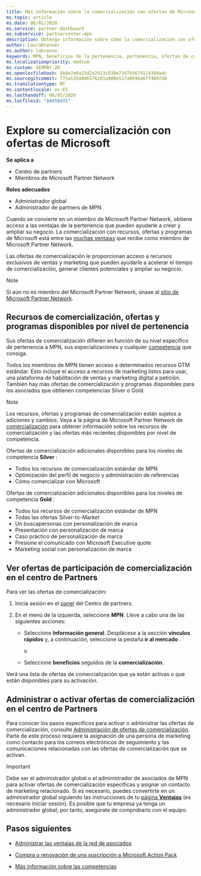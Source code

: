 ```yaml
---
title: Más información sobre la comercialización con ofertas de Microsoft
ms.topic: article
ms.date: 06/01/2020
ms.service: partner-dashboard
ms.subservice: partnercenter-mpn
description: Obtenga información sobre cómo la comercialización con ofertas de Microsoft puede ayudar a acelerar el tiempo de comercialización, generar clientes potenciales y ampliar su negocio.
author: LauraBrenner
ms.author: labrenne
keywords: MPN, beneficios de la pertenencia, pertenencia, ofertas de comercialización, comercialización en el mercado con Microsoft, la participación en el mercado, la membresía Gold, la pertenencia a Silver
ms.localizationpriority: medium
ms.custom: SEOMAY.20
ms.openlocfilehash: 5b8e7e6a23d2e2913c039e73d7b5679114399a4c
ms.sourcegitcommit: 775a13540d6576201a900e517a0696a6ff4897d8
ms.translationtype: MT
ms.contentlocale: es-ES
ms.lasthandoff: 06/05/2020
ms.locfileid: "84458431"
---
```

# <a name="explore-your-go-to-market-with-microsoft-offers"></a>Explore su comercialización con ofertas de Microsoft

**Se aplica a**

- Centro de partners
- Miembros de Microsoft Partner Network

**Roles adecuados**

- Administrador global
- Administrador de partners de MPN

Cuando se convierte en un miembro de Microsoft Partner Network, obtiene acceso a las ventajas de la pertenencia que pueden ayudarle a crear y ampliar su negocio. La comercialización con recursos, ofertas y programas de Microsoft está entre las [muchas ventajas](https://partner.microsoft.com/manage-your-partner-network-benefits) que recibe como miembro de Microsoft Partner Network.

Las ofertas de comercialización le proporcionan acceso a recursos exclusivos de ventas y marketing que pueden ayudarle a acelerar el tiempo de comercialización, generar clientes potenciales y ampliar su negocio.

>[!NOTE]
>Si aún no es miembro del Microsoft Partner Network, únase al [sitio de Microsoft Partner Network](https://partner.microsoft.com/membership).

## <a name="go-to-market-resources-offers-and-programs-available-by-membership-level"></a>Recursos de comercialización, ofertas y programas disponibles por nivel de pertenencia

Sus ofertas de comercialización difieren en función de su nivel específico de pertenencia a MPN, sus especializaciones y cualquier [competencia](learn-about-competencies.md) que consiga.

Todos los miembros de MPN tienen acceso a determinados recursos GTM estándar. Esto incluye el acceso a recursos de marketing listos para usar, una plataforma de habilitación de ventas y marketing digital a petición. También hay más ofertas de comercialización y programas disponibles para los asociados que obtienen competencias Silver o Gold.

>[!NOTE]
>Los recursos, ofertas y programas de comercialización están sujetos a adiciones y cambios. Vaya a la página de Microsoft Partner Network de [comercialización](https://partner.microsoft.com/membership/go-to-market) para obtener información sobre los recursos de comercialización y las ofertas más recientes disponibles por nivel de competencia.

Ofertas de comercialización adicionales disponibles para los niveles de competencia **Silver** :

- Todos los recursos de comercialización estándar de MPN
- Optimización del perfil de negocio y administración de referencias
- Cómo comercializar con Microsoft

Ofertas de comercialización adicionales disponibles para los niveles de competencia **Gold** :

- Todos los recursos de comercialización estándar de MPN
- Todas las ofertas Silver-to-Market
- Un buscapersonas con personalización de marca
- Presentación con personalización de marca
- Caso práctico de personalización de marca
- Presione el comunicado con Microsoft Executive quote
- Marketing social con personalización de marca

## <a name="view-go-to-market-membership-offers-in-partner-center"></a>Ver ofertas de participación de comercialización en el centro de Partners

Para ver las ofertas de comercialización:

1. Inicia sesión en el [panel](https://partner.microsoft.com/dashboard) del Centro de partners.

2. En el menú de la izquierda, seleccione **MPN**. Lleve a cabo una de las siguientes acciones:

    - Seleccione **Información general**. Desplácese a la sección **vínculos rápidos** y, a continuación, seleccione la pestaña **ir al mercado** .

      o

    - Seleccione **beneficios** seguidos de la **comercialización**.

Verá una lista de ofertas de comercialización que ya están activas o que están disponibles para su activación.

## <a name="manage-or-activate-go-to-market-offers-in-partner-center"></a>Administrar o activar ofertas de comercialización en el centro de Partners

Para conocer los pasos específicos para activar o administrar las ofertas de comercialización, consulte [Administración de ofertas de comercialización](manage-your-partner-network-benefits.md#manage-go-to-market-offers). Parte de este proceso requiere la asignación de una persona de marketing como contacto para los correos electrónicos de seguimiento y las comunicaciones relacionadas con las ofertas de comercialización que se activan.

>[!IMPORTANT]
>Debe ser el administrador global o el administrador de asociados de MPN para activar ofertas de comercialización específicas y asignar un contacto de marketing relacionado. Si es necesario, puedes convertirte en un administrador global siguiendo las instrucciones de tu [página **Ventajas**](https://partnercenter.microsoft.com/pcv/partnership/benefits) (es necesario iniciar sesión). Es posible que tu empresa ya tenga un administrador global; por tanto, asegúrate de comprobarlo con el equipo.

## <a name="next-steps"></a>Pasos siguientes

- [Administrar las ventajas de la red de asociados](manage-your-partner-network-benefits.md)

- [Compra o renovación de una suscripción a Microsoft Action Pack](mpn-get-action-pack.md)

- [Más información sobre las competencias](learn-about-competencies.md)
